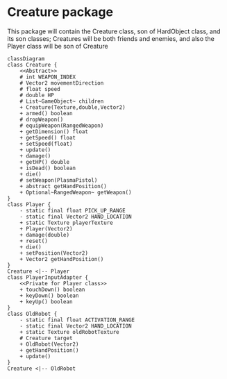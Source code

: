 # Creature package

This package will contain the Creature class, son of HardObject class, and its son classes; Creatures will be both
friends and enemies, and also the Player class will be son of Creature

```mermaid
classDiagram
class Creature {
    <<Abstract>>
    # int WEAPON_INDEX
    # Vector2 movementDirection
    # float speed
    # double HP
    # List~GameObject~ children
    + Creature(Texture,double,Vector2)
    + armed() boolean
    # dropWeapon()
    # equipWeapon(RangedWeapon)
    + getDimension() float
    + getSpeed() float
    + setSpeed(float)
    + update()
    + damage()
    + getHP() double
    + isDead() boolean
    + die()
    # setWeapon(PlasmaPistol)
    + abstract getHandPosition()
    + Optional~RangedWeapon~ getWeapon()
}
class Player {
    - static final float PICK_UP_RANGE
    - static final Vector2 HAND_LOCATION
    + static Texture playerTexture
    + Player(Vector2)
    + damage(double)
    + reset()
    + die()
    + setPosition(Vector2)
    + Vector2 getHandPosition()
}
Creature <|-- Player
class PlayerInputAdapter {
    <<Private for Player class>>
    + touchDown() boolean
    + keyDown() boolean
    + keyUp() boolean
}
class OldRobot {
    - static final float ACTIVATION_RANGE
    - static final Vector2 HAND_LOCATION
    + static Texture oldRobotTexture
    # Creature target
    + OldRobot(Vector2)
    + getHandPosition()
    + update()
}
Creature <|-- OldRobot
```